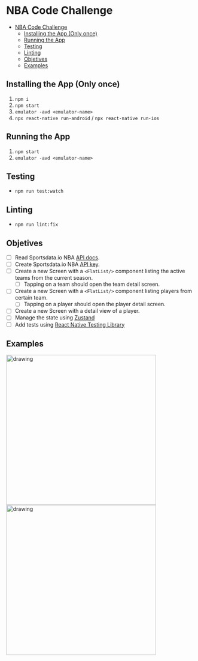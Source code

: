 # NBA Code Challenge

- [NBA Code Challenge](#nba-code-challenge)
  - [Installing the App (Only once)](#installing-the-app-only-once)
  - [Running the App](#running-the-app)
  - [Testing](#testing)
  - [Linting](#linting)
  - [Objetives](#objetives)
  - [Examples](#examples)

## Installing the App (Only once)
1. `npm i`
2. `npm start`
3. `emulator -avd <emulator-name>`
4. `npx react-native run-android` / `npx react-native run-ios`

## Running the App
1. `npm start`
2. `emulator -avd <emulator-name>`

## Testing
- `npm run test:watch`

## Linting
- `npm run lint:fix`

## Objetives
- [ ] Read Sportsdata.io NBA [API docs](https://sportsdata.io/developers/api-documentation/nba).
- [ ] Create Sportsdata.io NBA [API key](https://sportsdata.io/cart/free-trial).
- [ ] Create a new Screen with a `<FlatList/>` component listing the active teams from the current season.
    - [ ] Tapping on a team should open the team detail screen.
- [ ] Create a new Screen with a `<FlatList/>` component listing players from certain team.
    - [ ] Tapping on a player should open the player detail screen.
- [ ] Create a new Screen with a detail view of a player.
- [ ] Manage the state using [Zustand](https://github.com/pmndrs/zustand)
- [ ] Add tests using [React Native Testing Library](https://callstack.github.io/react-native-testing-library/docs/getting-started/)

## Examples
<img src="https://cdn.dribbble.com/users/2539530/screenshots/8088320/media/cb83c6d48b6eae3d1c22190e662a77ee.jpg?compress=1&resize=400x300" alt="drawing" style="width:400px;"/>
<img src="https://cdn.dribbble.com/users/485682/screenshots/17474405/media/a4e888a7b3e45091327c3b2558922a15.jpg?compress=1&resize=400x300&vertical=top" alt="drawing" style="width:400px;"/>
